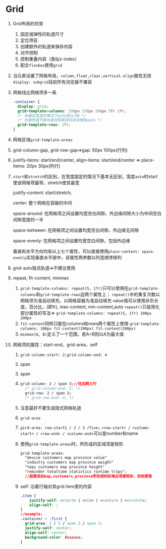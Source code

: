 # Grid

1. Grid布局的优势

   1. 固定或弹性的轨道尺寸
   2. 定位项目
   3. 创建额外的轨道来保存内容
   4. 对齐控制
   5. 控制重叠内容（类似z-index）
   6. 配合`flexbox`使用`grid`

2. 当元素设置了网格布局，`column,float,clear,vertical-align`属性无效
   `display: subgrid`目前所有浏览器不兼容

3. 网格线比网格项多一条

   ```css
   .container {
     display: grid;
     grid-template-columns: 100px 150px 200px 3fr 2fr; 
     /* 未确定宽度的情况下auto默认为0 */
     /* 列属性值不够布局完网格项则自动增加auto */
     grid-template-rows: 1fr;
   }
   ```

4. 网格区域`grid-template-areas`

5. grid-column-gap, grid-row-gap=>gap: 50px 100px(行列)

6. justify-items: start/end/center, align-items: start/end/center => place-items: 20px 30px(列行)

7. `start`和`stretch`的区别，在宽度固定的情况下基本无区别，宽度`auto`时start使该网格项最窄，stretch使其最宽

     justify-content: start/stretch;

   center: 整个网格在容器的中间

   space-around: 在网格项之间设置均宽空白间隙，外边缘间隙大小为中间空白间隙宽度的一半

   space-between: 在网格项之间设置均宽空白间隙，外边缘无间隙

   space-evenly: 在网格项之间设置均宽空白间隙，包括外边缘

   垂直和水平方向均有以上七个属性，可以直接使用`place-content: space-evenly`实现垂直水平居中，该属性两参数以列宽顺序排列

8. grid-auto隐式轨道=>不建议使用

9. repeat, fit-content, minmax

   1. `grid-template-columns: repeat(5, 1fr)`只可以使用在`grid-template-columns`和`grid-template-rows`这两个属性上；
      `repeat()`中的重复次数<auto-fll>以网格项为准自动填充，<auto-fit>以网格容器为准自动填充
      value值可以使用非负长度，百分比，<flex>(即fr), max-content, min-content,auto
      `repeat()`只是简化部分属性的写法=> `grid-template-columns: repeat(5, 1fr) 100px 200px`
   2. `fit-content`同样只能在columns和rows两个属性上使用
      `grid-template-columns: 100px fit-content(200px) fit-content(200px)`
   3. `minmax(A, B)`定义了一个范围，若A>B则以A为最大值

10. 网格项的属性：start-end，grid-area，self

    1. `grid-column-start: 2;grid-column-end: 4`

    2. span<number>

    3. span<name>

    4. ```css
       grid-column: 2 / span 3;//往后跨三行
         /* grid-column-end: 5; */
         grid-row: 2 / span 2;
         /* grid-row-end: 4; */
       ```

    5. 注意最好不要生成隐式网格轨道

    6. `grid-area`

    7. `gird-area: row-start1 / 2 / 3 /five;`
       `<row-start> / <column-start> / <row-end> / <column-end>`可以是number和name

    8. 使用`grid-template-areas`时，所形成的区域须是矩形

       ```css
       grid-template-areas:
         "device customers map province value"
         "industry customers map province weight"
         "tops customers map province height"
         "reminder totaltime statistics runtime trips";
         //就是说如map,customers,province所形成的区域必须是矩形，否则报错
       ```

    9. self: 沿着行轴对其grid item里的内容

       ```css
       .item {
           justify-self: <start> | <end> | <center> | <stretch>;
           align-self: ;
       }
       //example:
       .container > .first {
         grid-area: 2 / 2 / span 2 / span 3;
         justify-self: center;
         align-self: center;
         background-color: #aaaaaa;
       }
       ```
